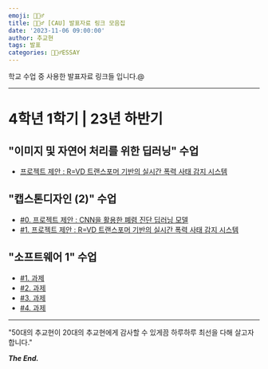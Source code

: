 ```yaml
---
emoji: 🙇🏻‍♂️
title: 🙇🏻‍♂️ [CAU] 발표자료 링크 모음집
date: '2023-11-06 09:00:00'
author: 추교현
tags: 발표
categories: 🙇🏻‍♂️ESSAY
---
```


학교 수업 중 사용한 발표자료 링크들 입니다.@

---

# 4학년 1학기 | 23년 하반기

## "이미지 및 자연어 처리를 위한 딥러닝" 수업

- [프로젝트 제안 : R=VD 트랜스포머 기반의 실시간 폭력 사태 감지 시스템](https://www.miricanvas.com/v/12gd8tf)

## "캡스톤디자인 (2)" 수업

- [#0. 프로젝트 제안 : CNN을 활용한 폐렴 진단 딥러닝 모델](https://www.miricanvas.com/v/12gkmd2)
- [#1. 프로젝트 제안 : R=VD 트랜스포머 기반의 실시간 폭력 사태 감지 시스템](https://www.miricanvas.com/v/12gd8tf)

## "소프트웨어 1" 수업

- [#1. 과제](https://scott-choo.notion.site/3-HW-1-b4282693f9934fd7850303606a5d026f?pvs=4)
- [#2. 과제](https://scott-choo.notion.site/4-HW-2-e6bf1eb47cfb4485a0b6084e59ba479e?pvs=4)
- [#3. 과제](https://scott-choo.notion.site/7-HW-3-ab5ecb7d48b54922ac0c05f572beef17?pvs=4)
- [#4. 과제](https://scott-choo.notion.site/10-HW-4-fd8e361727a745d190af2d584e6de93b?pvs=4)

---

"50대의 추교현이 20대의 추교현에게 감사할 수 있게끔 하루하루 최선을 다해 살고자 합니다."

**_The End._**
